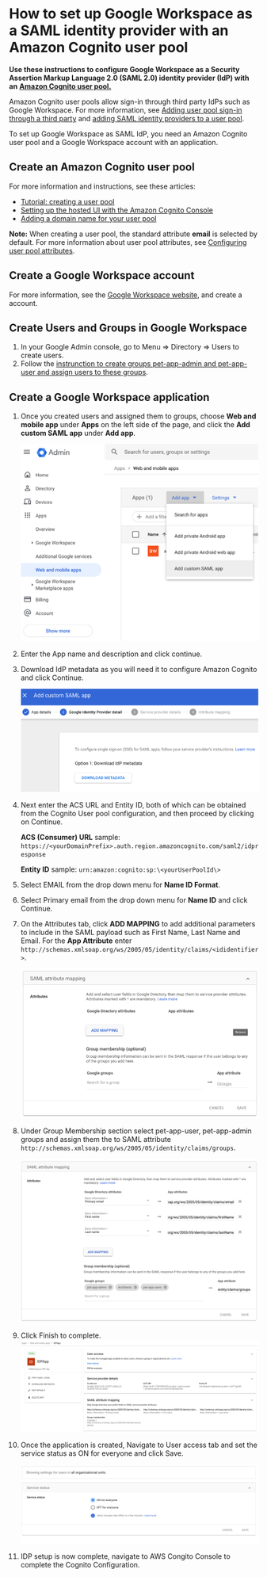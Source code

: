 # **How to set up Google Workspace as a SAML identity provider with an Amazon Cognito user pool**

**Use these instructions to configure Google Workspace as a Security Assertion Markup Language 2.0 (SAML 2.0) identity provider (IdP) with an** [**Amazon Cognito user pool.**](https://docs.aws.amazon.com/cognito/latest/developerguide/cognito-user-identity-pools.html)

Amazon Cognito user pools allow sign-in through third party IdPs such as Google Workspace. For more information, see [Adding user pool sign-in through a third party](https://docs.aws.amazon.com/cognito/latest/developerguide/cognito-user-pools-identity-federation.html) and [adding SAML identity providers to a user pool](https://docs.aws.amazon.com/cognito/latest/developerguide/cognito-user-pools-saml-idp.html).

To set up Google Workspace as SAML IdP, you need an Amazon Cognito user pool and a Google Workspace account with an application.

## **Create an Amazon Cognito user pool**

For more information and instructions, see these articles:

- [Tutorial: creating a user pool](https://docs.aws.amazon.com/cognito/latest/developerguide/tutorial-create-user-pool.html)
- [Setting up the hosted UI with the Amazon Cognito Console](https://docs.aws.amazon.com/cognito/latest/developerguide/cognito-user-pools-app-integration.html#cognito-user-pools-create-an-app-integration)
- [Adding a domain name for your user pool](https://docs.aws.amazon.com/cognito/latest/developerguide/cognito-user-pools-domain.html)

**Note:** When creating a user pool, the standard attribute **email** is selected by default. For more information about user pool attributes, see [Configuring user pool attributes](https://docs.aws.amazon.com/cognito/latest/developerguide/user-pool-settings-attributes.html).

## **Create a Google Workspace account**

For more information, see the [Google Workspace website,](https://workspace.google.com/) and create a account.
## **Create Users and Groups in Google Workspace**
1) In your Google Admin console, go to Menu => Directory => Users to create users.
2) Follow the [instrunction to create groups pet-app-admin and pet-app-user and assign users to these groups](https://apps.google.com/supportwidget/articlehome?hl=en&article_url=https%3A%2F%2Fsupport.google.com%2Fa%2Fanswer%2F9400082%3Fhl%3Den&assistant_id=generic-unu&product_context=9400082&product_name=UnuFlow&trigger_context=a).


## **Create a Google Workspace application**

1. Once you created users and assigned them to groups, choose **Web and mobile app** under **Apps** on the left side of the page, and click the **Add custom SAML app** under **Add app**.

     ![alternative text](images/Picture1.png "Image Title")

2. Enter the App name and description and click continue.

3. Download IdP metadata as you will need it to configure Amazon Cognito and click Continue.

     ![alternative text](images/Picture2.png "Image Title")

4. Next enter the ACS URL and Entity ID, both of which can be obtained from the Cognito User pool configuration, and then proceed by clicking on Continue.
     
     **ACS (Consumer) URL** sample: ```https://<yourDomainPrefix>.auth.region.amazoncognito.com/saml2/idpresponse```

     **Entity ID** sample: ```urn:amazon:cognito:sp:\<yourUserPoolId\>```
5. Select EMAIL from the drop down menu for **Name ID Format**.

6. Select Primary email from the drop down menu for **Name ID** and click Continue.

7. On the Attributes tab, click **ADD MAPPING** to add additional parameters to include in the SAML payload such as First Name, Last Name and Email. For the **App Attribute** enter ```http://schemas.xmlsoap.org/ws/2005/05/identity/claims/<ididentifier>```. 

     ![alternative text](images/Picture6.png "Image Title")

8. Under Group Membership section select pet-app-user, pet-app-admin groups and assign them the to SAML attribute ```http://schemas.xmlsoap.org/ws/2005/05/identity/claims/groups```.

     ![alternative text](images/Picture7.png "Image Title")

9. Click Finish to complete.
     ![alternative text](images/Picture10.png "Image Title")

10. Once the application is created, Navigate to User access tab and set the service status as ON for everyone and click Save.

     ![alternative text](images/Picture9.png "Image Title")

11. IDP setup is now complete, navigate to AWS Congito Console to complete the Cognito Configuration.
